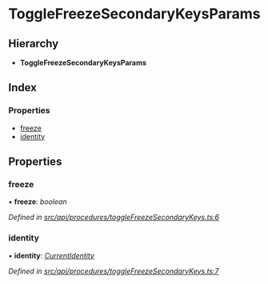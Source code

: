 # ToggleFreezeSecondaryKeysParams

## Hierarchy

* **ToggleFreezeSecondaryKeysParams**

## Index

### Properties

* [freeze](togglefreezesecondarykeysparams.md#freeze)
* [identity](togglefreezesecondarykeysparams.md#identity)

## Properties

### freeze

• **freeze**: _boolean_

_Defined in_ [_src/api/procedures/toggleFreezeSecondaryKeys.ts:6_](https://github.com/PolymathNetwork/polymesh-sdk/blob/bf2b7a12/src/api/procedures/toggleFreezeSecondaryKeys.ts#L6)

### identity

• **identity**: [_CurrentIdentity_](../classes/currentidentity.md)

_Defined in_ [_src/api/procedures/toggleFreezeSecondaryKeys.ts:7_](https://github.com/PolymathNetwork/polymesh-sdk/blob/bf2b7a12/src/api/procedures/toggleFreezeSecondaryKeys.ts#L7)

